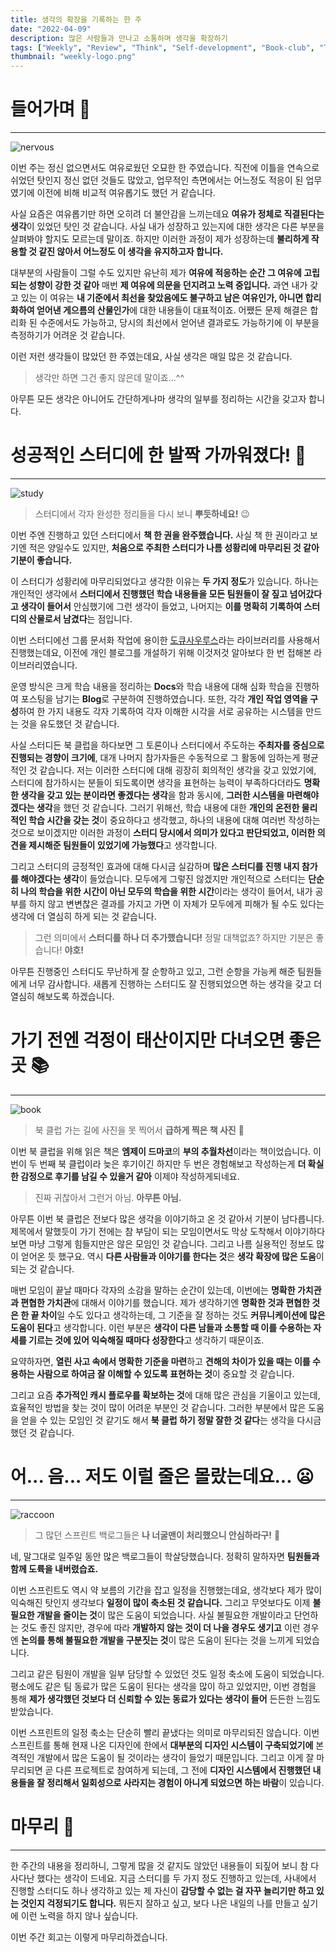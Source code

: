 ```yaml
---
title: 생각의 확장을 기록하는 한 주
date: "2022-04-09"
description: 많은 사람들과 만나고 소통하며 생각을 확장하기
tags: ["Weekly", "Review", "Think", "Self-development", "Book-club", "Trevari"]
thumbnail: "weekly-logo.png"
---
```


# 들어가며 🏃

---

![nervous](/images/posts/weekly-220409/nervous.webp)

이번 주는 정신 없으면서도 여유로웠던 오묘한 한 주였습니다. 직전에 이틀을 연속으로 쉬었던 탓인지 정신 없던 것들도 많았고, 업무적인 측면에서는 어느정도 적응이 된 업무였기에 이전에 비해 비교적 여유롭기도 했던 거 같습니다.

사실 요즘은 여유롭기만 하면 오히려 더 불안감을 느끼는데요 **여유가 정체로 직결된다는 생각**이 있었던 탓인 것 같습니다. 사실 내가 성장하고 있는지에 대한 생각은 다른 부분을 살펴봐야 할지도 모르는데 말이죠. 하지만 이러한 과정이 제가 성장하는데 **불리하게 작용할 것 같진 않아서 어느정도 이 생각을 유지하고자 합니다.**

대부분의 사람들이 그럴 수도 있지만 유난히 제가 **여유에 적응하는 순간 그 여유에 고립되는 성향이 강한 것 같아** 매번 **제 여유에 의문을 던지려고 노력 중입니다.** 과연 내가 갖고 있는 이 여유는 **내 기준에서 최선을 찾았음에도 불구하고 남은 여유인가, 아니면 합리화하여 얻어낸 게으름의 산물인가**에 대한 내용들이 대표적이죠. 어쨌든 문제 해결은 합리화 된 수준에서도 가능하고, 당시의 최선에서 얻어낸 결과로도 가능하기에 이 부분을 측정하기가 어려운 것 같습니다.

이런 저런 생각들이 많았던 한 주였는데요, 사실 생각은 매일 많은 것 같습니다.

> 생각만 하면 그건 좋지 않은데 말이죠...^^

아무튼 모든 생각은 아니어도 간단하게나마 생각의 일부를 정리하는 시간을 갖고자 합니다.

# 성공적인 스터디에 한 발짝 가까워졌다! 🤗

---

![study](/images/posts/weekly-220409/study.png)

> 스터디에서 각자 완성한 정리들을 다시 보니 **뿌듯하네요!** 😉

이번 주엔 진행하고 있던 스터디에서 **책 한 권을 완주했습니다.** 사실 책 한 권이라고 보기엔 적은 양일수도 있지만, **처음으로 주최한 스터디가 나름 성황리에 마무리된 것 같아 기분이 좋습니다.**

이 스터디가 성황리에 마무리되었다고 생각한 이유는 **두 가지 정도**가 있습니다. 하나는 개인적인 생각에서 **스터디에서 진행했던 학습 내용들을 모든 팀원들이 잘 짚고 넘어갔다고 생각이 들어서** 안심했기에 그런 생각이 들었고, 나머지는 **이를 명확히 기록하여 스터디의 산물로서 남겼다**는 점입니다.

이번 스터디에선 그룹 문서화 작업에 용이한 [도큐사우루스](https://acid-log.vercel.app/posts/docusaurus-docs)라는 라이브러리를 사용해서 진행했는데요, 이전에 개인 블로그를 개설하기 위해 이것저것 알아보다 한 번 접해본 라이브러리였습니다.

운영 방식은 크게 학습 내용을 정리하는 **Docs**와 학습 내용에 대해 심화 학습을 진행하여 포스팅을 남기는 **Blog**로 구분하여 진행하였습니다. 또한, 각각 **개인 작업 영역을 구성**하여 한 가지 내용도 각자 기록하여 각자 이해한 시각을 서로 공유하는 시스템을 만드는 것을 유도했던 것 같습니다.

사실 스터디든 북 클럽을 하다보면 그 토론이나 스터디에서 주도하는 **주최자를 중심으로 진행되는 경향이 크기에**, 대개 나머지 참가자들은 수동적으로 그 활동에 임하는게 평균적인 것 같습니다. 저는 이러한 스터디에 대해 굉장히 회의적인 생각을 갖고 있었기에, 스터디에 참가하시는 분들이 되도록이면 생각을 표현하는 능력이 부족하다더라도 **명확한 생각을 갖고 있는 분이라면 좋겠다는 생각**을 함과 동시에, **그러한 시스템을 마련해야겠다는 생각**을 했던 것 같습니다. 그러기 위해선, 학습 내용에 대한 **개인의 온전한 물리적인 학습 시간을 갖는 것**이 중요하다고 생각했고, 하나의 내용에 대해 여러번 작성하는 것으로 보이겠지만 이러한 과정이 **스터디 당시에서 의미가 있다고 판단되었고, 이러한 의견을 제시해준 팀원들이 있었기에 가능했다**고 생각합니다.

그리고 스터디의 긍정적인 효과에 대해 다시금 실감하며 **많은 스터디를 진행 내지 참가를 해야겠다는 생각**이 들었습니다. 모두에게 그렇진 않겠지만 개인적으로 스터디는 **단순히 나의 학습을 위한 시간이 아닌 모두의 학습을 위한 시간**이라는 생각이 들어서, 내가 공부를 하지 않고 변변찮은 결과를 가지고 가면 이 자체가 모두에게 피해가 될 수도 있다는 생각에 더 열심히 하게 되는 것 같습니다.

> 그런 의미에서 **스터디를 하나 더 추가했습니다!** 정말 대책없죠? 하지만 기분은 좋습니다! **야호!**

아무튼 진행중인 스터디도 무난하게 잘 순항하고 있고, 그런 순항을 가능케 해준 팀원들에게 너무 감사합니다. 새롭게 진행하는 스터디도 잘 진행되었으면 하는 생각을 갖고 더 열심히 해보도록 하겠습니다.

# 가기 전엔 걱정이 태산이지만 다녀오면 좋은 곳 📚

---

![book](/images/posts/weekly-220409/book.jpeg)

> 북 클럽 가는 길에 사진을 못 찍어서 **급하게 찍은 책 사진** 📒

이번 북 클럽을 위해 읽은 책은 **엠제이 드마코**의 **부의 추월차선**이라는 책이었습니다. 이번이 두 번째 북 클럽이라 늦은 후기이긴 하지만 두 번은 경험해보고 작성하는게 **더 확실한 감정으로 후기를 남길 수 있을거 같아** 이제야 작성하게되네요.

> 진짜 귀찮아서 그런거 아님. **아무튼 아님.**

아무튼 이번 북 클럽은 전보다 많은 생각을 이야기하고 온 것 같아서 기분이 남다릅니다. 제목에서 말했듯이 가기 전에는 참 부담이 되는 모임이면서도 막상 도착해서 이야기하다 보면 마냥 그렇게 힘들지만은 않은 모임인 것 같습니다. 그리고 나름 실용적인 정보도 많이 얻어온 듯 했구요. 역시 **다른 사람들과 이야기를 한다는 것**은 **생각 확장에 많은 도움**이 되는 것 같습니다.

매번 모임이 끝날 때마다 각자의 소감을 말하는 순간이 있는데, 이번에는 **명확한 가치관과 편협한 가치관**에 대해서 이야기를 했습니다. 제가 생각하기엔 **명확한 것과 편협한 것은 한 끝 차이**일 수도 있다고 생각하는데, 그 기준을 잘 정하는 것도 **커뮤니케이션에 많은 도움이 된다**고 생각합니다. 이런 부분은 **생각이 다른 남들과 소통할 때 이를 수용하는 자세를 기르는 것에 있어 익숙해질 때마다 성장한다**고 생각하기 때문이죠.

요약하자면, **열린 사고 속에서 명확한 기준을 마련**하고 **견해의 차이가 있을 때는 이를 수용하는 사람으로 하여금 잘 이해할 수 있도록 표현하는 것**이 중요할 것 같습니다.

그리고 요즘 **추가적인 캐시 플로우를 확보하는 것**에 대해 많은 관심을 기울이고 있는데, 효율적인 방법을 찾는 것이 많이 어려운 부분인 것 같습니다. 그러한 부분에서 많은 도움을 얻을 수 있는 모임인 것 같기도 해서 **북 클럽 하기 정말 잘한 것 같다**는 생각을 다시금 했던 것 같습니다.

# 어... 음... 저도 이럴 줄은 몰랐는데요... 😦

---

![raccoon](/images/posts/weekly-220409/raccoon-man.png)

> 그 많던 스프린트 백로그들은 **나 너굴맨이 처리했으니 안심하라구!** 🦝

네, 말그대로 일주일 동안 많은 백로그들이 학살당했습니다. 정확히 말하자면 **팀원들과 함께 도륙을 내버렸습죠.**

이번 스프린트도 역시 약 보름의 기간을 잡고 일정을 진행했는데요, 생각보다 제가 많이 익숙해진 탓인지 생각보다 **일정이 많이 축소된 것 같습니다.** 그리고 무엇보다도 이제 **불필요한 개발을 줄이는 것**이 많은 도움이 되었습니다. 사실 불필요한 개발이라고 단언하는 것도 좋진 않지만, 경우에 따라 **개발하지 않는 것이 더 나을 경우도 생기고** 이런 경우엔 **논의를 통해 불필요한 개발을 구분짓는 것**이 많은 도움이 된다는 것을 느끼게 되었습니다.

그리고 같은 팀원이 개발을 일부 담당할 수 있었던 것도 일정 축소에 도움이 되었습니다. 평소에도 같은 팀 동료가 많은 도움이 된다는 생각을 많이 하고 있었지만, 이번 경험을 통해 **제가 생각했던 것보다 더 신뢰할 수 있는 동료가 있다는 생각이 들어** 든든한 느낌도 받았습니다.

이번 스프린트의 일정 축소는 단순히 빨리 끝냈다는 의미로 마무리되진 않습니다. 이번 스프린트를 통해 현재 나온 디자인에 한에서 **대부분의 디자인 시스템이 구축되었기에** 본격적인 개발에서 많은 도움이 될 것이라는 생각이 들었기 때문입니다. 그리고 이게 잘 마무리되면 곧 다른 프로젝트로 참여하게 되는데, 그 전에 **디자인 시스템에서 진행했던 내용들을 잘 정리해서 일회성으로 사라지는 경험이 아니게 되었으면 하는 바람**이 있습니다.

# 마무리 👏

---

한 주간의 내용을 정리하니, 그렇게 많을 것 같지도 않았던 내용들이 되짚어 보니 참 다사다난 했다는 생각이 드네요. 지금 스터디를 두 가지 정도 진행하고 있는데, 사내에서 진행할 스터디도 하나 생각하고 있는 제 자신이 **감당할 수 없는 걸 자꾸 늘리기만 하고 있는 것인지 걱정되기도 합니다.** 뭐든지 잘하고 싶고, 보다 나은 내일의 나를 만들고 싶기에 이런 노력을 하지 않나 싶습니다.

이번 주간 회고는 이렇게 마무리하겠습니다.
